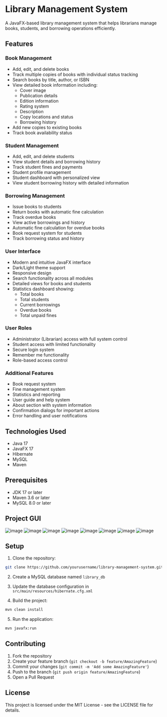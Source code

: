# Library Management System

A JavaFX-based library management system that helps librarians manage books, students, and borrowing operations efficiently.

## Features

### Book Management
- Add, edit, and delete books
- Track multiple copies of books with individual status tracking
- Search books by title, author, or ISBN
- View detailed book information including:
  - Cover image
  - Publication details
  - Edition information
  - Rating system
  - Description
  - Copy locations and status
  - Borrowing history
- Add new copies to existing books
- Track book availability status

### Student Management
- Add, edit, and delete students
- View student details and borrowing history
- Track student fines and payments
- Student profile management
- Student dashboard with personalized view
- View student borrowing history with detailed information

### Borrowing Management
- Issue books to students
- Return books with automatic fine calculation
- Track overdue books
- View active borrowings and history
- Automatic fine calculation for overdue books
- Book request system for students
- Track borrowing status and history

### User Interface
- Modern and intuitive JavaFX interface
- Dark/Light theme support
- Responsive design
- Search functionality across all modules
- Detailed views for books and students
- Statistics dashboard showing:
  - Total books
  - Total students
  - Current borrowings
  - Overdue books
  - Total unpaid fines

### User Roles
- Administrator (Librarian) access with full system control
- Student access with limited functionality
- Secure login system
- Remember me functionality
- Role-based access control

### Additional Features
- Book request system
- Fine management system
- Statistics and reporting
- User guide and help system
- About section with system information
- Confirmation dialogs for important actions
- Error handling and user notifications

## Technologies Used

- Java 17
- JavaFX 17
- Hibernate
- MySQL
- Maven

## Prerequisites

- JDK 17 or later
- Maven 3.6 or later
- MySQL 8.0 or later

## Project GUI
![image](https://github.com/user-attachments/assets/4007d0fc-9e67-4e52-8456-168fa5ba268d)
![image](https://github.com/user-attachments/assets/06f31c3e-0e8d-4585-be2c-6748f78c7aa1)
![image](https://github.com/user-attachments/assets/fec5f169-a86e-4a81-920f-080971b20ceb)
![image](https://github.com/user-attachments/assets/21fb7cdf-392f-43fd-89e1-de7b46e12655)
![image](https://github.com/user-attachments/assets/a63c6616-7c33-47cf-936a-10f58a89caf1)
![image](https://github.com/user-attachments/assets/37672fce-39a5-4c2d-aeff-499678eec05e)
![image](https://github.com/user-attachments/assets/ce4e3f32-60e1-4394-a9f0-e8612f096e05)
![image](https://github.com/user-attachments/assets/dc0f5561-1047-43d5-b216-e13e40d56511)


## Setup

1. Clone the repository:
```bash
git clone https://github.com/yourusername/library-management-system.git
```

2. Create a MySQL database named `library_db`

3. Update the database configuration in `src/main/resources/hibernate.cfg.xml`

4. Build the project:
```bash
mvn clean install
```

5. Run the application:
```bash
mvn javafx:run
```

## Contributing

1. Fork the repository
2. Create your feature branch (`git checkout -b feature/AmazingFeature`)
3. Commit your changes (`git commit -m 'Add some AmazingFeature'`)
4. Push to the branch (`git push origin feature/AmazingFeature`)
5. Open a Pull Request

## License

This project is licensed under the MIT License - see the LICENSE file for details. 
